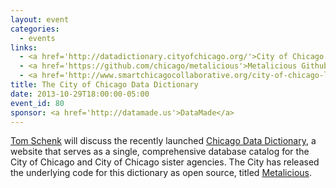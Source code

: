 ```yaml
---
layout: event
categories: 
  - events
links:
  - <a href='http://datadictionary.cityofchicago.org/'>City of Chicago Data Dictionary</a>
  - <a href='https://github.com/chicago/metalicious'>Metalicious Github repo</a>
  - <a href='http://www.smartchicagocollaborative.org/city-of-chicago-launches-the-first-comprehensive-public-municipal-data-dictionary/'>City of Chicago Launches the First Comprehensive, Public Data Dictionary - Smart Chicago</a>
title: The City of Chicago Data Dictionary
date: 2013-10-29T18:00:00-05:00
event_id: 80
sponsor: <a href='http://datamade.us'>DataMade</a>
---
```


<p><a href='https://twitter.com/tomschenkjr'>Tom Schenk</a> will discuss the recently launched <a href='http://datadictionary.cityofchicago.org/'>Chicago Data Dictionary</a>, a website that serves as a single, comprehensive database catalog for the City of Chicago and City of Chicago sister agencies. The City has released the underlying code for this dictionary as open source, titled <a href='https://github.com/chicago/metalicious'>Metalicious</a>.</p>
